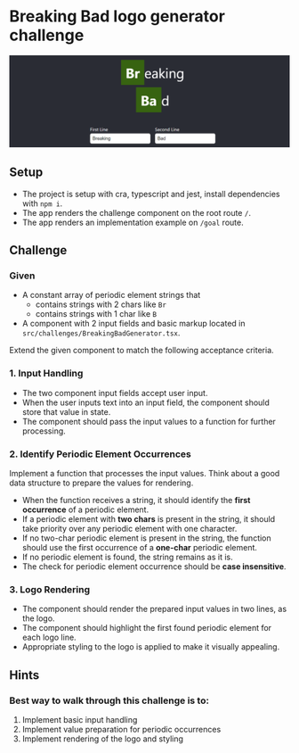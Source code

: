 # Breaking Bad logo generator challenge

![Drag Racing](public/img/breaking_bad_example.png)

## Setup
- The project is setup with cra, typescript and jest, install dependencies with `npm i`.
- The app renders the challenge component on the root route `/`.
- The app renders an implementation example on `/goal` route.

##  Challenge

### Given
- A constant array of periodic element strings that
  - contains strings with 2 chars like `Br`
  - contains strings with 1 char like `B`
- A component with 2 input fields and basic markup located in `src/challenges/BreakingBadGenerator.tsx`.

Extend the given component to match the following acceptance criteria.

### 1. Input Handling

- The two component input fields accept user input.
- When the user inputs text into an input field, the component should store that value in state.
- The component should pass the input values to a function for further processing.

### 2. Identify Periodic Element Occurrences
Implement a function that processes the input values. Think about a good data structure to prepare the values for rendering.

- When the function receives a string, it should identify the **first occurrence** of a periodic element.
- If a periodic element with **two chars** is present in the string, it should take priority over any periodic element with one character.
- If no two-char periodic element is present in the string, the function should use the first occurrence of a **one-char** periodic element.
- If no periodic element is found, the string remains as it is.
- The check for periodic element occurrence should be **case insensitive**.

### 3. Logo Rendering
- The component should render the prepared input values in two lines, as the logo.
- The component should highlight the first found periodic element for each logo line.
- Appropriate styling to the logo is applied to make it visually appealing.

## Hints

### Best way to walk through this challenge is to:
1. Implement basic input handling
2. Implement value preparation for periodic occurrences
3. Implement rendering of the logo and styling
